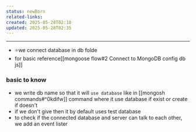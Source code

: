 ```yaml
---
status: newBorn
related-links: 
created: 2025-05-28T02:18
updated: 2025-05-28T02:35
---
```

---

- ⭐we connect database in db folde
- for basic reference[[mongoose flow#2 Connect to MongoDB config db js]]

### basic to know

- we write db name so that it will `use database` like in [[mongosh commands#^0kdifw]] command where it use database if exist or create if doesn't
- if we don't give then it by default uses test database
- to check if the connected database and server can talk to each other, we add an event lister



```js

```